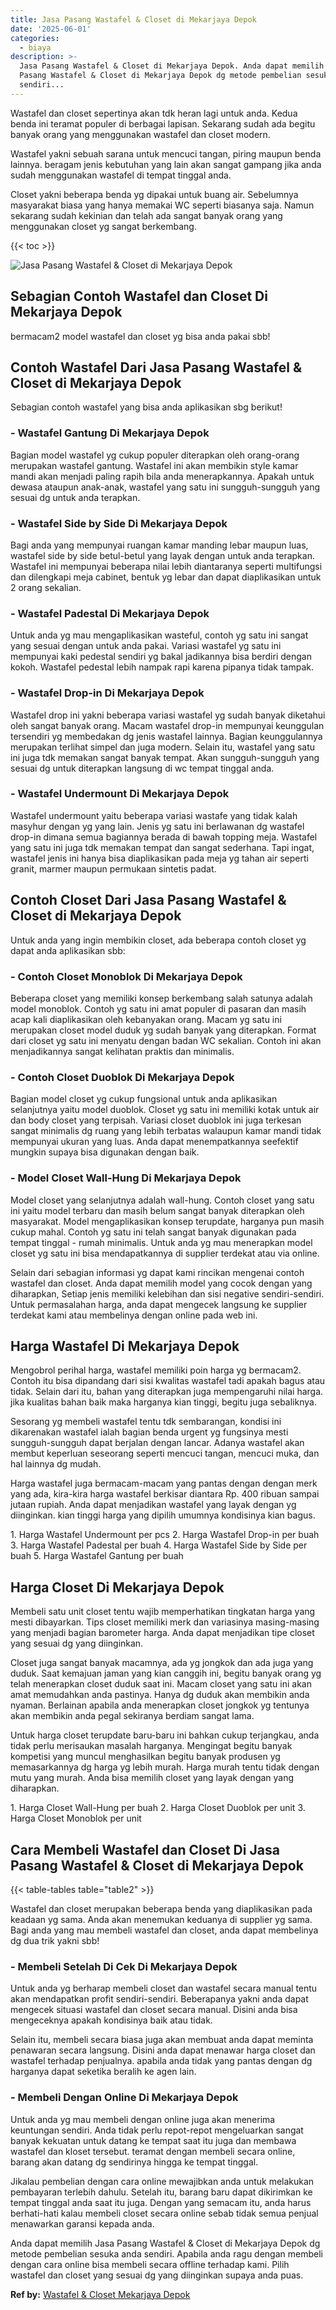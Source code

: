 ```yaml
---
title: Jasa Pasang Wastafel & Closet di Mekarjaya Depok
date: '2025-06-01'
categories:
  - biaya
description: >-
  Jasa Pasang Wastafel & Closet di Mekarjaya Depok. Anda dapat memilih Jasa
  Pasang Wastafel & Closet di Mekarjaya Depok dg metode pembelian sesuka anda
  sendiri...
---
```


Wastafel dan closet sepertinya akan tdk heran lagi untuk anda. Kedua benda ini teramat populer di berbagai lapisan. Sekarang sudah ada begitu banyak orang yang menggunakan wastafel dan closet modern.

Wastafel yakni sebuah sarana untuk mencuci tangan, piring maupun benda lainnya. beragam jenis kebutuhan yang lain akan sangat gampang jika anda sudah menggunakan wastafel di tempat tinggal anda.

Closet yakni beberapa benda yg dipakai untuk buang air. Sebelumnya masyarakat biasa yang hanya memakai WC seperti biasanya saja. Namun sekarang sudah kekinian dan telah ada sangat banyak orang yang menggunakan closet yg sangat berkembang.

{{< toc >}}

![Jasa Pasang Wastafel & Closet di Mekarjaya Depok](/images/wastafel-closet-murah22.png)

## Sebagian Contoh Wastafel dan Closet Di Mekarjaya Depok

bermacam2 model wastafel dan closet yg bisa anda pakai sbb!

## Contoh Wastafel Dari Jasa Pasang Wastafel & Closet di Mekarjaya Depok

Sebagian contoh wastafel yang bisa anda aplikasikan sbg berikut!

### \- Wastafel Gantung Di Mekarjaya Depok

Bagian model wastafel yg cukup populer diterapkan oleh orang-orang merupakan wastafel gantung. Wastafel ini akan membikin style kamar mandi akan menjadi paling rapih bila anda menerapkannya. Apakah untuk dewasa ataupun anak-anak, wastafel yang satu ini sungguh-sungguh yang sesuai dg untuk anda terapkan.

### \- Wastafel Side by Side Di Mekarjaya Depok

Bagi anda yang mempunyai ruangan kamar manding lebar maupun luas, wastafel side by side betul-betul yang layak dengan untuk anda terapkan. Wastafel ini mempunyai beberapa nilai lebih diantaranya seperti multifungsi dan dilengkapi meja cabinet, bentuk yg lebar dan dapat diaplikasikan untuk 2 orang sekalian.

### \- Wastafel Padestal Di Mekarjaya Depok

Untuk anda yg mau mengaplikasikan wasteful, contoh yg satu ini sangat yang sesuai dengan untuk anda pakai. Variasi wastafel yg satu ini mempunyai kaki pedestal sendiri yg bakal jadikannya bisa berdiri dengan kokoh. Wastafel pedestal lebih nampak rapi karena pipanya tidak tampak.

### \- Wastafel Drop-in Di Mekarjaya Depok

Wastafel drop ini yakni beberapa variasi wastafel yg sudah banyak diketahui oleh sangat banyak orang. Macam wastafel drop-in mempunyai keunggulan tersendiri yg membedakan dg jenis wastafel lainnya. Bagian keunggulannya merupakan terlihat simpel dan juga modern. Selain itu, wastafel yang satu ini juga tdk memakan sangat banyak tempat. Akan sungguh-sungguh yang sesuai dg untuk diterapkan langsung di wc tempat tinggal anda.

### \- Wastafel Undermount Di Mekarjaya Depok

Wastafel undermount yaitu beberapa variasi wastafe yang tidak kalah masyhur dengan yg yang lain. Jenis yg satu ini berlawanan dg wastafel drop-in dimana semua bagiannya berada di bawah topping meja. Wastafel yang satu ini juga tdk memakan tempat dan sangat sederhana. Tapi ingat, wastafel jenis ini hanya bisa diaplikasikan pada meja yg tahan air seperti granit, marmer maupun permukaan sintetis padat.

## Contoh Closet Dari Jasa Pasang Wastafel & Closet di Mekarjaya Depok

Untuk anda yang ingin membikin closet, ada beberapa contoh closet yg dapat anda aplikasikan sbb:

### \- Contoh Closet Monoblok Di Mekarjaya Depok

Beberapa closet yang memiliki konsep berkembang salah satunya adalah model monoblok. Contoh yg satu ini amat populer di pasaran dan masih acap kali diaplikasikan oleh kebanyakan orang. Macam yg satu ini merupakan closet model duduk yg sudah banyak yang diterapkan. Format dari closet yg satu ini menyatu dengan badan WC sekalian. Contoh ini akan menjadikannya sangat kelihatan praktis dan minimalis.

### \- Contoh Closet Duoblok Di Mekarjaya Depok

Bagian model closet yg cukup fungsional untuk anda aplikasikan selanjutnya yaitu model duoblok. Closet yg satu ini memiliki kotak untuk air dan body closet yang terpisah. Variasi closet duoblok ini juga terkesan sangat minimalis dg ruang yang lebih terbatas walaupun kamar mandi tidak mempunyai ukuran yang luas. Anda dapat menempatkannya seefektif mungkin supaya bisa digunakan dengan baik.

### \- Model Closet Wall-Hung Di Mekarjaya Depok

Model closet yang selanjutnya adalah wall-hung. Contoh closet yang satu ini yaitu model terbaru dan masih belum sangat banyak diterapkan oleh masyarakat. Model mengaplikasikan konsep terupdate, harganya pun masih cukup mahal. Contoh yg satu ini telah sangat banyak digunakan pada tempat tinggal - rumah minimalis. Untuk anda yg mau menerapkan model closet yg satu ini bisa mendapatkannya di supplier terdekat atau via online.

Selain dari sebagian informasi yg dapat kami rincikan mengenai contoh wastafel dan closet. Anda dapat memilih model yang cocok dengan yang diharapkan, Setiap jenis memiliki kelebihan dan sisi negative sendiri-sendiri. Untuk permasalahan harga, anda dapat mengecek langsung ke supplier terdekat kami atau membelinya dengan online pada web ini.

## Harga Wastafel Di Mekarjaya Depok

Mengobrol perihal harga, wastafel memiliki poin harga yg bermacam2. Contoh itu bisa dipandang dari sisi kwalitas wastafel tadi apakah bagus atau tidak. Selain dari itu, bahan yang diterapkan juga mempengaruhi nilai harga. jika kualitas bahan baik maka harganya kian tinggi, begitu juga sebaliknya.

Sesorang yg membeli wastafel tentu tdk sembarangan, kondisi ini dikarenakan wastafel ialah bagian benda urgent yg fungsinya mesti sungguh-sungguh dapat berjalan dengan lancar. Adanya wastafel akan membut keperluan seseorang seperti mencuci tangan, mencuci muka, dan hal lainnya dg mudah.

Harga wastafel juga bermacam-macam yang pantas dengan dengan merk yang ada, kira-kira harga wastafel berkisar diantara Rp. 400 ribuan sampai jutaan rupiah. Anda dapat menjadikan wastafel yang layak dengan yg diinginkan. kian tinggi harga yang dipilih umumnya kondisinya kian bagus.

1\. Harga Wastafel Undermount per pcs 2. Harga Wastafel Drop-in per buah 3. Harga Wastafel Padestal per buah 4. Harga Wastafel Side by Side per buah 5. Harga Wastafel Gantung per buah

## Harga Closet Di Mekarjaya Depok

Membeli satu unit closet tentu wajib memperhatikan tingkatan harga yang mesti dibayarkan. Tips closet memiliki merk dan variasinya masing-masing yang menjadi bagian barometer harga. Anda dapat menjadikan tipe closet yang sesuai dg yang diinginkan.

Closet juga sangat banyak macamnya, ada yg jongkok dan ada juga yang duduk. Saat kemajuan jaman yang kian canggih ini, begitu banyak orang yg telah menerapkan closet duduk saat ini. Macam closet yang satu ini akan amat memudahkan anda pastinya. Hanya dg duduk akan membikin anda nyaman. Berlainan apabila anda menerapkan closet jongkok yg tentunya akan membikin anda pegal sekiranya berdiam sangat lama.

Untuk harga closet terupdate baru-baru ini bahkan cukup terjangkau, anda tidak perlu merisaukan masalah harganya. Mengingat begitu banyak kompetisi yang muncul menghasilkan begitu banyak produsen yg memasarkannya dg harga yg lebih murah. Harga murah tentu tidak dengan mutu yang murah. Anda bisa memilih closet yang layak dengan yang diharapkan.

1\. Harga Closet Wall-Hung per buah 2. Harga Closet Duoblok per unit 3. Harga Closet Monoblok per unit

## Cara Membeli Wastafel dan Closet Di Jasa Pasang Wastafel & Closet di Mekarjaya Depok

{{< table-tables table="table2" >}}

Wastafel dan closet merupakan beberapa benda yang diaplikasikan pada keadaan yg sama. Anda akan menemukan keduanya di supplier yg sama. Bagi anda yang mau membeli wastafel dan closet, anda dapat membelinya dg dua trik yakni sbb!

### \- Membeli Setelah Di Cek Di Mekarjaya Depok

Untuk anda yg berharap membeli closet dan wastafel secara manual tentu akan mendapatkan profit sendiri-sendiri. Beberapanya yakni anda dapat mengecek situasi wastafel dan closet secara manual. Disini anda bisa mengeceknya apakah kondisinya baik atau tidak.

Selain itu, membeli secara biasa juga akan membuat anda dapat meminta penawaran secara langsung. Disini anda dapat menawar harga closet dan wastafel terhadap penjualnya. apabila anda tidak yang pantas dengan dg harganya dapat seketika beralih ke agen lain.

### \- Membeli Dengan Online Di Mekarjaya Depok

Untuk anda yg mau membeli dengan online juga akan menerima keuntungan sendiri. Anda tidak perlu repot-repot mengeluarkan sangat banyak kekuatan untuk datang ke tempat saat itu juga dan membawa wastafel dan kloset tersebut. teramat dengan membeli secara online, barang akan datang dg sendirinya hingga ke tempat tinggal.

Jikalau pembelian dengan cara online mewajibkan anda untuk melakukan pembayaran terlebih dahulu. Setelah itu, barang baru dapat dikirimkan ke tempat tinggal anda saat itu juga. Dengan yang semacam itu, anda harus berhati-hati kalau membeli closet secara online sebab tidak semua penjual menawarkan garansi kepada anda.

Anda dapat memilih Jasa Pasang Wastafel & Closet di Mekarjaya Depok dg metode pembelian sesuka anda sendiri. Apabila anda ragu dengan membeli dengan cara online bisa membeli secara offline terhadap kami. Pilih wastafel dan closet yang sesuai dg yang diinginkan supaya anda puas.

**Ref by:** [Wastafel & Closet Mekarjaya Depok](https://id.wikipedia.org/wiki/Wastafel)
